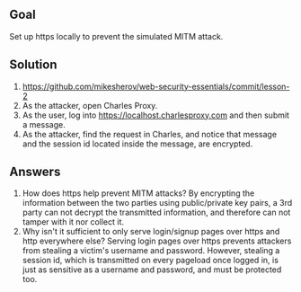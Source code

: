 ## Goal

Set up https locally to prevent the simulated MITM attack.

## Solution

1. https://github.com/mikesherov/web-security-essentials/commit/lesson-2
2. As the attacker, open Charles Proxy.
3. As the user, log into https://localhost.charlesproxy.com and then submit a message.
4. As the attacker, find the request in Charles, and notice that message and the session id located inside the message, are encrypted.

## Answers

1. How does https help prevent MITM attacks?
   By encrypting the information between the two parties using public/private key pairs, a 3rd party can not decrypt the transmitted information, and therefore can not tamper with it nor collect it.
2. Why isn't it sufficient to only serve login/signup pages over https and http everywhere else?
   Serving login pages over https prevents attackers from stealing a victim's username and password. However, stealing a session id, which is transmitted on every pageload once logged in, is just as sensitive as a username and password, and must be protected too.
